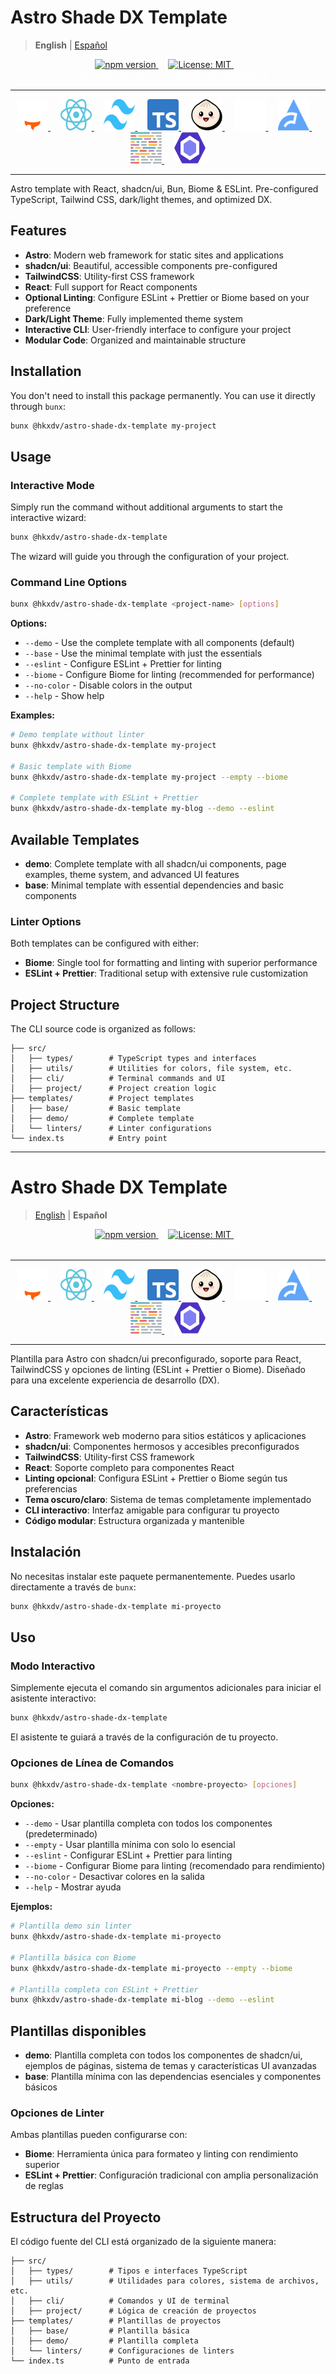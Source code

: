 # Astro Shade DX Template

> **English** | [Español](#español)

<div align="center">
  <a href="https://www.npmjs.com/package/@hkxdv/astro-shade-dx-template">
    <img src="https://img.shields.io/npm/v/@hkxdv/astro-shade-dx-template.svg?style=flat-square" alt="npm version">
  </a>
  &nbsp;&nbsp;&nbsp;
  <a href="https://opensource.org/licenses/MIT">
    <img src="https://img.shields.io/badge/License-MIT-blue.svg" alt="License: MIT">
  </a>
  &nbsp;&nbsp;&nbsp;
  <div>
    <code style="background: none; color: white; display: block; text-align: center; font-size: 1.1em;">bunx @hkxdv/astro-shade-dx-template</code>
  </div>
</div>

---

<div align="center">
  <a href="https://astro.build/">
    <img src="./svgs/astro_dark.svg" alt="Astro" width="50" height="50">
  </a>
  &nbsp;&nbsp;&nbsp;
  <a href="https://react.dev/">
    <img src="./svgs/react_dark.svg" alt="React" width="50" height="50">
  </a>
  &nbsp;&nbsp;&nbsp;
  <a href="https://tailwindcss.com/">
    <img src="./svgs/tailwindcss.svg" alt="TailwindCSS" width="50" height="50">
  </a>
  &nbsp;&nbsp;&nbsp;
  <a href="https://www.typescriptlang.org/">
    <img src="./svgs/typescript.svg" alt="TypeScript" width="50" height="50">
  </a>
  &nbsp;&nbsp;&nbsp;
  <a href="https://bun.sh/">
    <img src="./svgs/bun.svg" alt="Bun" width="50" height="50">
  </a>
  &nbsp;&nbsp;&nbsp;
  <a href="https://ui.shadcn.com/">
    <img src="./svgs/shadcn-ui_dark.svg" alt="shadcn/ui" width="50" height="50">
  </a>
  &nbsp;&nbsp;&nbsp;
  <a href="https://biomejs.dev/">
    <img src="./svgs/biomejs.svg" alt="Biome" width="50" height="50">
  </a>
  &nbsp;&nbsp;&nbsp;
  <a href="https://prettier.io/">
    <img src="./svgs/prettier_dark.svg" alt="Prettier" width="50" height="50">
  </a>
  &nbsp;&nbsp;&nbsp;
  <a href="https://eslint.org/">
    <img src="./svgs/eslint.svg" alt="ESLint" width="50" height="50">
  </a>
</div>

---

Astro template with React, shadcn/ui, Bun, Biome & ESLint. Pre-configured TypeScript, Tailwind CSS, dark/light themes, and optimized DX.

## Features

- **Astro**: Modern web framework for static sites and applications
- **shadcn/ui**: Beautiful, accessible components pre-configured
- **TailwindCSS**: Utility-first CSS framework
- **React**: Full support for React components
- **Optional Linting**: Configure ESLint + Prettier or Biome based on your preference
- **Dark/Light Theme**: Fully implemented theme system
- **Interactive CLI**: User-friendly interface to configure your project
- **Modular Code**: Organized and maintainable structure

## Installation

You don't need to install this package permanently. You can use it directly through `bunx`:

```bash
bunx @hkxdv/astro-shade-dx-template my-project
```

## Usage

### Interactive Mode

Simply run the command without additional arguments to start the interactive wizard:

```bash
bunx @hkxdv/astro-shade-dx-template
```

The wizard will guide you through the configuration of your project.

### Command Line Options

```bash
bunx @hkxdv/astro-shade-dx-template <project-name> [options]
```

**Options:**

- `--demo` - Use the complete template with all components (default)
- `--base` - Use the minimal template with just the essentials
- `--eslint` - Configure ESLint + Prettier for linting
- `--biome` - Configure Biome for linting (recommended for performance)
- `--no-color` - Disable colors in the output
- `--help` - Show help

**Examples:**

```bash
# Demo template without linter
bunx @hkxdv/astro-shade-dx-template my-project

# Basic template with Biome
bunx @hkxdv/astro-shade-dx-template my-project --empty --biome

# Complete template with ESLint + Prettier
bunx @hkxdv/astro-shade-dx-template my-blog --demo --eslint
```

## Available Templates

- **demo**: Complete template with all shadcn/ui components, page examples, theme system, and advanced UI features
- **base**: Minimal template with essential dependencies and basic components

### Linter Options

Both templates can be configured with either:

- **Biome**: Single tool for formatting and linting with superior performance
- **ESLint + Prettier**: Traditional setup with extensive rule customization

## Project Structure

The CLI source code is organized as follows:

```
├── src/
│   ├── types/        # TypeScript types and interfaces
│   ├── utils/        # Utilities for colors, file system, etc.
│   ├── cli/          # Terminal commands and UI
│   ├── project/      # Project creation logic
├── templates/        # Project templates
│   ├── base/         # Basic template
│   ├── demo/         # Complete template
│   └── linters/      # Linter configurations
└── index.ts          # Entry point
```

---

<a name="español"></a>

# Astro Shade DX Template

> [English](#astro-shade-dx-template) | **Español**

<div align="center">
  <a href="https://www.npmjs.com/package/@hkxdv/astro-shade-dx-template">
    <img src="https://img.shields.io/npm/v/@hkxdv/astro-shade-dx-template.svg?style=flat-square" alt="npm version">
  </a>
  &nbsp;&nbsp;&nbsp;
  <a href="https://opensource.org/licenses/MIT">
    <img src="https://img.shields.io/badge/License-MIT-blue.svg" alt="License: MIT">
  </a>
  &nbsp;&nbsp;&nbsp;
  <div>
    <code style="background: none; color: white; display: block; text-align: center; font-size: 1.1em;">bunx @hkxdv/astro-shade-dx-template</code>
  </div>
</div>

---

<div align="center">
  <a href="https://astro.build/">
    <img src="./svgs/astro_dark.svg" alt="Astro" width="50" height="50">
  </a>
  &nbsp;&nbsp;&nbsp;
  <a href="https://react.dev/">
    <img src="./svgs/react_dark.svg" alt="React" width="50" height="50">
  </a>
  &nbsp;&nbsp;&nbsp;
  <a href="https://tailwindcss.com/">
    <img src="./svgs/tailwindcss.svg" alt="TailwindCSS" width="50" height="50">
  </a>
  &nbsp;&nbsp;&nbsp;
  <a href="https://www.typescriptlang.org/">
    <img src="./svgs/typescript.svg" alt="TypeScript" width="50" height="50">
  </a>
  &nbsp;&nbsp;&nbsp;
  <a href="https://bun.sh/">
    <img src="./svgs/bun.svg" alt="Bun" width="50" height="50">
  </a>
  &nbsp;&nbsp;&nbsp;
  <a href="https://ui.shadcn.com/">
    <img src="./svgs/shadcn-ui_dark.svg" alt="shadcn/ui" width="50" height="50">
  </a>
  &nbsp;&nbsp;&nbsp;
  <a href="https://biomejs.dev/">
    <img src="./svgs/biomejs.svg" alt="Biome" width="50" height="50">
  </a>
  &nbsp;&nbsp;&nbsp;
  <a href="https://prettier.io/">
    <img src="./svgs/prettier_dark.svg" alt="Prettier" width="50" height="50">
  </a>
  &nbsp;&nbsp;&nbsp;
  <a href="https://eslint.org/">
    <img src="./svgs/eslint.svg" alt="ESLint" width="50" height="50">
  </a>
</div>

---

Plantilla para Astro con shadcn/ui preconfigurado, soporte para React, TailwindCSS y opciones de linting (ESLint + Prettier o Biome). Diseñado para una excelente experiencia de desarrollo (DX).

## Características

- **Astro**: Framework web moderno para sitios estáticos y aplicaciones
- **shadcn/ui**: Componentes hermosos y accesibles preconfigurados
- **TailwindCSS**: Utility-first CSS framework
- **React**: Soporte completo para componentes React
- **Linting opcional**: Configura ESLint + Prettier o Biome según tus preferencias
- **Tema oscuro/claro**: Sistema de temas completamente implementado
- **CLI interactivo**: Interfaz amigable para configurar tu proyecto
- **Código modular**: Estructura organizada y mantenible

## Instalación

No necesitas instalar este paquete permanentemente. Puedes usarlo directamente a través de `bunx`:

```bash
bunx @hkxdv/astro-shade-dx-template mi-proyecto
```

## Uso

### Modo Interactivo

Simplemente ejecuta el comando sin argumentos adicionales para iniciar el asistente interactivo:

```bash
bunx @hkxdv/astro-shade-dx-template
```

El asistente te guiará a través de la configuración de tu proyecto.

### Opciones de Línea de Comandos

```bash
bunx @hkxdv/astro-shade-dx-template <nombre-proyecto> [opciones]
```

**Opciones:**

- `--demo` - Usar plantilla completa con todos los componentes (predeterminado)
- `--empty` - Usar plantilla mínima con solo lo esencial
- `--eslint` - Configurar ESLint + Prettier para linting
- `--biome` - Configurar Biome para linting (recomendado para rendimiento)
- `--no-color` - Desactivar colores en la salida
- `--help` - Mostrar ayuda

**Ejemplos:**

```bash
# Plantilla demo sin linter
bunx @hkxdv/astro-shade-dx-template mi-proyecto

# Plantilla básica con Biome
bunx @hkxdv/astro-shade-dx-template mi-proyecto --empty --biome

# Plantilla completa con ESLint + Prettier
bunx @hkxdv/astro-shade-dx-template mi-blog --demo --eslint
```

## Plantillas disponibles

- **demo**: Plantilla completa con todos los componentes de shadcn/ui, ejemplos de páginas, sistema de temas y características UI avanzadas
- **base**: Plantilla mínima con las dependencias esenciales y componentes básicos

### Opciones de Linter

Ambas plantillas pueden configurarse con:

- **Biome**: Herramienta única para formateo y linting con rendimiento superior
- **ESLint + Prettier**: Configuración tradicional con amplia personalización de reglas

## Estructura del Proyecto

El código fuente del CLI está organizado de la siguiente manera:

```
├── src/
│   ├── types/        # Tipos e interfaces TypeScript
│   ├── utils/        # Utilidades para colores, sistema de archivos, etc.
│   ├── cli/          # Comandos y UI de terminal
│   ├── project/      # Lógica de creación de proyectos
├── templates/        # Plantillas de proyectos
│   ├── base/         # Plantilla básica
│   ├── demo/         # Plantilla completa
│   └── linters/      # Configuraciones de linters
└── index.ts          # Punto de entrada
```
